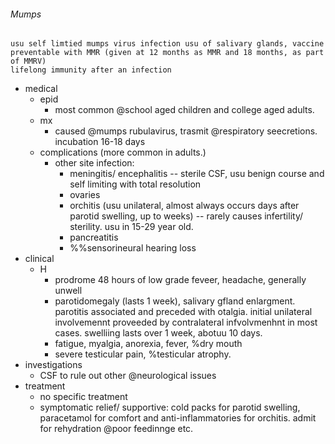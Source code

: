 ###### Mumps
    usu self limtied mumps virus infection usu of salivary glands, vaccine preventable with MMR (given at 12 months as MMR and 18 months, as part of MMRV)
    lifelong immunity after an infection
- medical  
    + epid
        * most common @school aged children and college aged adults.
    + mx 
        * caused @mumps rubulavirus, trasmit @respiratory seecretions. incubation 16-18 days
    + complications (more common in adults.)
        * other site infection:
            - meningitis/ encephalitis -- sterile CSF, usu benign course and self limiting with total resolution
            - ovaries
            - orchitis (usu unilateral, almost always occurs days after parotid swelling, up to weeks) -- rarely causes infertility/ sterility. usu in 15-29 year old.
            - pancreatitis
            - %%sensorineural hearing loss
- clinical
    + H
        * prodrome 48 hours of low grade feveer, headache, generally unwell
        * parotidomegaly (lasts 1 week), salivary gfland enlargment. parotitis associated and preceded with otalgia. initial unilateral involvemennt proveeded by contralateral infvolvmenhnt in most cases. swelliing lasts over 1 week, abotuu 10 days.
        * fatigue, myalgia, anorexia, fever, %dry mouth
        * severe testicular pain, %testicular atrophy.  
- investigations
    + CSF to rule out other @neurological issues
- treatment
    + no specific treatment
    + symptomatic relief/ supportive: cold packs for parotid swelling, paracetamol for comfort and anti-inflammatories for orchitis. admit for rehydration @poor feedinnge etc.